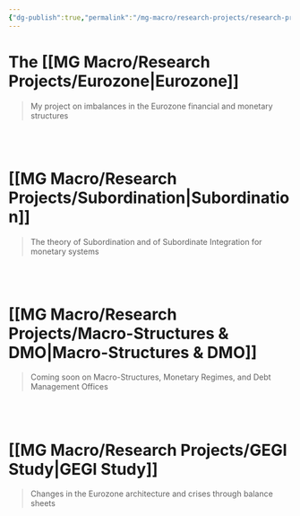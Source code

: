 ```yaml
---
{"dg-publish":true,"permalink":"/mg-macro/research-projects/research-projects/","created":"2023-12-11T21:40:44.391+00:00","updated":"2023-12-11T23:13:43.279+00:00"}
---
```



# The [[MG Macro/Research Projects/Eurozone\|Eurozone]]

> My project on imbalances in the Eurozone financial and monetary structures


<br />
<br />

# [[MG Macro/Research Projects/Subordination\|Subordination]]

> The theory of Subordination and of Subordinate Integration for monetary systems


<br />
<br />

# [[MG Macro/Research Projects/Macro-Structures & DMO\|Macro-Structures & DMO]]

> Coming soon on Macro-Structures, Monetary Regimes, and Debt Management Offices


<br />
<br />

# [[MG Macro/Research Projects/GEGI Study\|GEGI Study]]

> Changes in the Eurozone architecture and crises through balance sheets